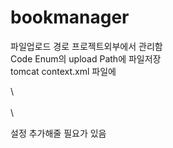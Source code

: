 # bookmanager
파일업로드 경로 프로젝트외부에서 관리함   
Code Enum의 upload Path에 파일저장   
tomcat context.xml 파일에    
 
 \ <Resources>   
      <PreResources className="org.apache.catalina.webresources.DirResourceSet" webAppMount="/upload" base="C:\CODE\lecture\resources\upload"/>   
  </Resources>   \
 
 설정 추가해줄 필요가 있음   
